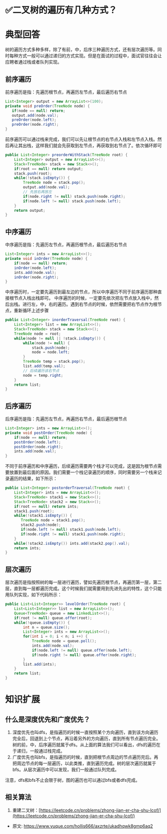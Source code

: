 # ✅二叉树的遍历有几种方式？
<!--page header-->

<a name="cOnYi"></a>
# 典型回答
树的遍历方式多种多样，除了有前，中，后序三种遍历方式，还有层次遍历等。同时每种方式一般可以通过递归的方式实现。但是在面试的过程中，面试官往往会让应聘者通过栈或者队列实现。
<a name="RtvJZ"></a>
## 前序遍历
前序遍历是指：先遍历根节点，再遍历左节点，最后遍历右节点
```java
List<Integer> output = new ArrayList<>(100);
private void preOrder(TreeNode node) {
   if(node == null) return;
   output.add(node.val);
   preOrder(node.left);
   preOrder(node.right);
}
```
前序遍历可以通过栈来完成，我们可以先让根节点的右节点入栈和左节点入栈。然后再让其出栈，这样我们就会先获取到左节点，再获取到右节点了。依次循环即可
```java
public List<Integer> preorderWithStack(TreeNode root) {
    List<Integer> output = new ArrayList<>();
    Stack<TreeNode> stack = new Stack<>();
    if(root == null) return output;
    stack.push(root);
    while(!stack.isEmpty()) {
        TreeNode node = stack.pop();
        output.add(node.val);
        // 先放右再放左
        if(node.right != null) stack.push(node.right);
        if(node.left != null) stack.push(node.left);
    }
    return output;
}
```
<a name="Wv3Ew"></a>
## 中序遍历
中序遍历是指：先遍历左节点，再遍历根节点，最后遍历右节点
```java
List<Integer> ints = new ArrayList<>();
private void inOrder(TreeNode node) {
    if(node == null) return;
    inOrder(node.left);
    ints.add(node.val);
    inOrder(node.right);
}
```
中序遍历时，一定要先遍历到最左边的节点，所以中序遍历不同于前序遍历那种直接根节点入栈出栈即可。
中序遍历的时候，一定要先依次把左节点放入栈中，然后出栈。进行左，中，右的遍历。遇到右节点的时候，依然需要把右节点作为根节点，重新循环上述步骤
```java
public List<Integer> inorderTraversal(TreeNode root) {
    List<Integer> list = new ArrayList<>();
    Stack<TreeNode> stack = new Stack<>();
    TreeNode node = root;
    while(node != null || !stack.isEmpty()) {
        while(node != null) {
            stack.push(node);
            node = node.left;
        }
        TreeNode temp = stack.pop();
        list.add(temp.val);
        // 后续遍历该右节点
        node = temp.right;
    }
    return list;
}
```
<a name="dG0s2"></a>
## 后序遍历
后序遍历是指：先遍历左节点，再遍历右节点，最后遍历根节点
```java
List<Integer> ints = new ArrayList<>();
private void postOrder(TreeNode node) {
    if(node == null) return;
    postOrder(node.left);
	postOrder(node.right);
    ints.add(node.val);
}
```
不同于前序遍历和中序遍历，后续遍历需要两个栈才可以完成，这是因为根节点需要放置到最后面的原因。我们需要一个栈记录遍历的顺序，同时需要另一个栈来记录遍历的结果，如下所示：
```java
public List<Integer> postorderTraversal(TreeNode root) {
    List<Integer> ints = new ArrayList<>();
    Stack<TreeNode> stack1 = new Stack<>();
    Stack<TreeNode> stack2 = new Stack<>();
    if(root == null) return ints;
    stack1.push(root);
    while(!stack1.isEmpty()) {
       TreeNode node = stack1.pop();
       stack2.push(node);
       if(node.left != null) stack1.push(node.left);
       if(node.right != null) stack1.push(node.right);
    } 
    while(!stack2.isEmpty()) ints.add(stack2.pop().val);
    return ints;
}
```
<a name="xUY5g"></a>
## 层次遍历
层次遍历是指按照树的每一层进行遍历，譬如先遍历根节点，再遍历第一层，第二层，直到每一层都遍历完成。这个时候我们就需要用到先进先出的特性，这个只能用队列实现，如下代码所示：
```java
public List<List<Integer>> levelOrder(TreeNode root) {
    List<List<Integer>> list = new ArrayList<>();
    Queue<TreeNode> queue = new LinkedList<>();
    if(root != null) queue.offer(root);
    while(!queue.isEmpty()) {
        int n = queue.size();
        List<Integer> ints = new ArrayList<>();
        for(int i = 0; i < n; i ++) {
            TreeNode node = queue.poll();
            ints.add(node.val);
            if(node.left != null) queue.offer(node.left);
            if(node.right != null) queue.offer(node.right);
        }
        list.add(ints);
    }
    return list;
}
```
<a name="K6e8j"></a>
# 知识扩展
<a name="y42LQ"></a>
## 什么是深度优先和广度优先？

1. 深度优先也叫dfs，是指遍历的时候一直按照某个方向遍历，直到该方向遍历完全后，回退到上个节点，再沿着另外的方向遍历，直到所有节点遍历完全。树的前，中，后序遍历就属于dfs。从上面的算法我们可以看出，dfs的遍历在于递归，一般通过栈完成。
2. 广度优先也叫bfs，是指遍历的时候，直到把根节点周边的节点遍历完后。再把周边节点的每一层遍历，以此类推，直到遍历完成。树的层次遍历就属于bfs。从层次遍历中可以发现，我们一般通过队列完成。

注意，dfs和bfs不止会限于树，图的遍历也可以通过bfs或者dfs完成。
<a name="utGGu"></a>
## 相关算法

1. 重建二叉树：[https://leetcode.cn/problems/zhong-jian-er-cha-shu-lcof/](https://leetcode.cn/problems/zhong-jian-er-cha-shu-lcof/)


<!--page footer-->
- 原文: <https://www.yuque.com/hollis666/axzrte/ukadhqwk8gmp6aq2>